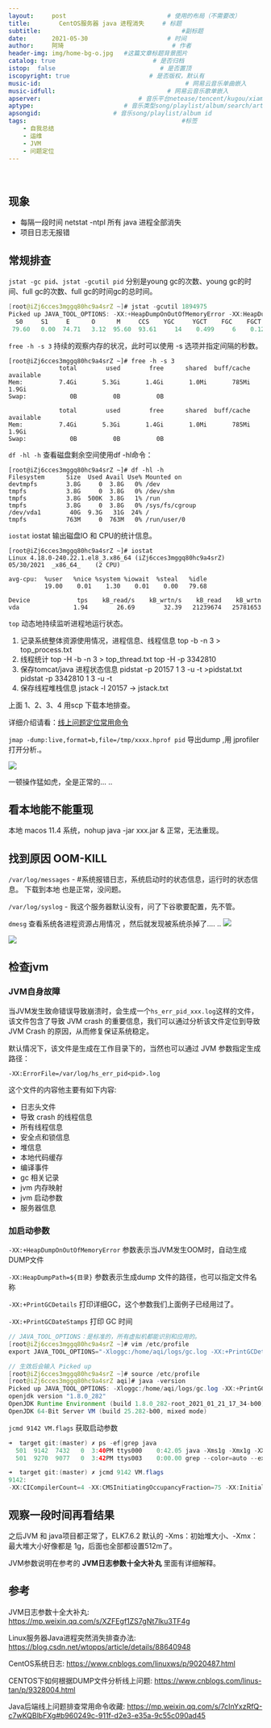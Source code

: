 ```yaml
---
layout:     post             				# 使用的布局（不需要改）
title:        CentOS服务器 java 进程消失     # 标题 
subtitle:    					  				#副标题
date:       2021-05-30  					# 时间
author:     阿琦                  			# 作者
header-img: img/home-bg-o.jpg 	#这篇文章标题背景图片
catalog: true                        	# 是否归档
istop:  false                             # 是否置顶
iscopyright: true                      # 是否版权，默认有
music-id:                                        # 网易云音乐单曲嵌入
music-idfull:                               # 网易云音乐歌单嵌入
apserver:                           # 音乐平台netease/tencent/kugou/xiami/baidu
aptype:     	           		# 音乐类型song/playlist/album/search/artist
apsongid:                    # 音乐song/playlist/album id
tags:                              	           	#标签
    - 自我总结
    - 运维
    - JVM
    - 问题定位
---
```


&nbsp;
&nbsp;


## 现象

- 每隔一段时间 netstat -ntpl 所有 java 进程全部消失
- 项目日志无报错

## 常规排查
`jstat -gc pid`、`jstat -gcutil pid`  分别是young gc的次数、young gc的时间、full gc的次数、full gc的时间gc的总时间。

```java
[root@iZj6cces3mggq80hc9a4srZ ~]# jstat -gcutil 1894975
Picked up JAVA_TOOL_OPTIONS: -XX:+HeapDumpOnOutOfMemoryError -XX:HeapDumpPath=/home/aqi/logs/
  S0     S1     E      O      M     CCS    YGC     YGCT    FGC    FGCT     GCT
 79.60   0.00  74.71   3.12  95.60  93.61     14    0.499     6    0.127    0.626
```


`free -h -s 3` 持续的观察内存的状况，此时可以使用 -s 选项并指定间隔的秒数。
```
[root@iZj6cces3mggq80hc9a4srZ ~]# free -h -s 3
              total        used        free      shared  buff/cache   available
Mem:          7.4Gi       5.3Gi       1.4Gi       1.0Mi       785Mi       1.9Gi
Swap:            0B          0B          0B

              total        used        free      shared  buff/cache   available
Mem:          7.4Gi       5.3Gi       1.4Gi       1.0Mi       785Mi       1.9Gi
Swap:            0B          0B          0B
```

`df -hl -h` 查看磁盘剩余空间使用df -hl命令：

```
[root@iZj6cces3mggq80hc9a4srZ ~]# df -hl -h
Filesystem      Size  Used Avail Use% Mounted on
devtmpfs        3.8G     0  3.8G   0% /dev
tmpfs           3.8G     0  3.8G   0% /dev/shm
tmpfs           3.8G  500K  3.8G   1% /run
tmpfs           3.8G     0  3.8G   0% /sys/fs/cgroup
/dev/vda1        40G  9.3G   31G  24% /
tmpfs           763M     0  763M   0% /run/user/0
```

`iostat`  iostat 输出磁盘IO 和 CPU的统计信息。

```
[root@iZj6cces3mggq80hc9a4srZ ~]# iostat
Linux 4.18.0-240.22.1.el8_3.x86_64 (iZj6cces3mggq80hc9a4srZ) 	05/30/2021 	_x86_64_	(2 CPU)

avg-cpu:  %user   %nice %system %iowait  %steal   %idle
          19.00    0.01    1.30    0.01    0.00   79.68

Device             tps    kB_read/s    kB_wrtn/s    kB_read    kB_wrtn
vda               1.94        26.69        32.39   21239674   25781653
```

`top`  动态地持续监听进程地运行状态。

1. 记录系统整体资源使用情况，进程信息、线程信息
top -b -n 3 > top_process.txt
2. 线程统计
top -H -b -n 3 > top_thread.txt
top -H -p 3342810
3. 保存tomcat/java 进程状态信息
pidstat -p 20157 1 3 -u -t >pidstat.txt
pidstat -p 3342810 1 3 -u -t
4. 保存线程堆栈信息
jstack -l 20157 -> jstack.txt

上面 1、2、3、4  用scp 下载本地排查。


详细介绍请看：[线上问题定位常用命令](https://mp.weixin.qq.com/s?__biz=Mzg5NjU1NDIxNQ==&mid=2247484192&idx=1&sn=1d95c49d26a3d7e9169b461e3914b671&chksm=c07e06a8f7098fbe56c7220b78526fce354c8b0211a232105e866123517621a68cfe5e0474fd&scene=27)


`jmap -dump:live,format=b,file=/tmp/xxxx.hprof pid` 导出dump ,用 jprofiler 打开分析.。

![](https://tva1.sinaimg.cn/large/008i3skNgy1gr0jrpkduqj317m0dsgou.jpg)

一顿操作猛如虎，全是正常的... ..

## 看本地能不能重现
本地 macos 11.4 系统，nohup java -jar xxx.jar &  正常，无法重现。


## 找到原因 OOM-KILL

`/var/log/messages` -  #系统报错日志，系统启动时的状态信息，运行时的状态信息。
下载到本地  也是正常，没问题。

`/var/log/syslog` - 我这个服务器默认没有，问了下谷歌要配置，先不管。

`dmesg` 查看系统各进程资源占用情况 ，然后就发现被系统杀掉了.... ..
![](https://tva1.sinaimg.cn/large/008i3skNgy1gr0k3823lvj31ws0f21kx.jpg)

![](https://tva1.sinaimg.cn/large/008i3skNgy1gr0k3sfukyj31xq0fq4qq.jpg)

## 检查jvm 

###  JVM自身故障
当JVM发生致命错误导致崩溃时，会生成一个`hs_err_pid_xxx.log`这样的文件，该文件包含了导致 JVM crash 的重要信息，我们可以通过分析该文件定位到导致 JVM Crash 的原因，从而修复保证系统稳定。

默认情况下，该文件是生成在工作目录下的，当然也可以通过 JVM 参数指定生成路径：
```
-XX:ErrorFile=/var/log/hs_err_pid<pid>.log
```
这个文件的内容他主要有如下内容:

- 日志头文件
- 导致 crash 的线程信息
- 所有线程信息
- 安全点和锁信息
- 堆信息
- 本地代码缓存
- 编译事件
- gc 相关记录
- jvm 内存映射
- jvm 启动参数
- 服务器信息

### 加启动参数

`-XX:+HeapDumpOnOutOfMemoryError` 参数表示当JVM发生OOM时，自动生成DUMP文件

`-XX:HeapDumpPath=${目录}` 参数表示生成dump 文件的路径，也可以指定文件名称

`-XX:+PrintGCDetails`  打印详细GC，这个参数我们上面例子已经用过了。

`-XX:+PrintGCDateStamps`  打印 GC 时间

``` java
// JAVA_TOOL_OPTIONS：是标准的，所有虚拟机都能识别和应用的。
[root@iZj6cces3mggq80hc9a4srZ ~]# vim /etc/profile
export JAVA_TOOL_OPTIONS="-Xloggc:/home/aqi/logs/gc.log -XX:+PrintGCDetails -XX:+PrintGCDateStamps -XX:+HeapDumpOnOutOfMemoryError -XX:HeapDumpPath=/home/aqi/logs/java.hpro"
```

```java
// 生效后会输入 Picked up 
[root@iZj6cces3mggq80hc9a4srZ ~]# source /etc/profile
[root@iZj6cces3mggq80hc9a4srZ aqi]# java -version
Picked up JAVA_TOOL_OPTIONS: -Xloggc:/home/aqi/logs/gc.log -XX:+PrintGCDetails -XX:+PrintGCDateStamps -XX:+HeapDumpOnOutOfMemoryError -XX:HeapDumpPath=/home/aqi/logs/java.hprof
openjdk version "1.8.0_282"
OpenJDK Runtime Environment (build 1.8.0_282-root_2021_01_21_17_34-b00)
OpenJDK 64-Bit Server VM (build 25.282-b00, mixed mode)
```

`jcmd 9142 VM.flags`  获取启动参数

```java
➜  target git:(master) ✗ ps -ef|grep java
  501  9142  7432   0  3:40PM ttys000    0:42.05 java -Xms1g -Xmx1g -XX:+UseConcMarkSweepGC -XX:+UseParNewGC -XX:+UseCMSCompactAtFullCollection -XX:CMSInitiatingOccupancyFraction=75 -jar /Users/ian/work/wallet-filcoin/filecoin/target/filecoin-0.0.1-SNAPSHOT.jar
  501  9270  9077   0  3:42PM ttys003    0:00.00 grep --color=auto --exclude-dir=.bzr --exclude-dir=CVS --exclude-dir=.git --exclude-dir=.hg --exclude-dir=.svn --exclude-dir=.idea --exclude-dir=.tox java

➜  target git:(master) ✗ jcmd 9142 VM.flags
9142:
-XX:CICompilerCount=4 -XX:CMSInitiatingOccupancyFraction=75 -XX:InitialHeapSize=1073741824 -XX:MaxHeapSize=1073741824 -XX:MaxNewSize=357892096 -XX:MaxTenuringThreshold=6 -XX:MinHeapDeltaBytes=196608 -XX:NewSize=357892096 -XX:OldPLABSize=16 -XX:OldSize=715849728 -XX:+UseCMSCompactAtFullCollection -XX:+UseCompressedClassPointers -XX:+UseCompressedOops -XX:+UseConcMarkSweepGC -XX:+UseFastUnorderedTimeStamps -XX:+UseParNewGC
```

## 观察一段时间再看结果
之后JVM 和 java项目都正常了，ELK7.6.2 默认的 -Xms：初始堆大小、-Xmx：最大堆大小好像都是 1g，后面也全部都设置512m了。

JVM参数说明在参考的 **JVM日志参数十全大补丸** 里面有详细解释。



## 参考
JVM日志参数十全大补丸:
https://mp.weixin.qq.com/s/XZFEgf1ZS7gNt7lku3TF4g

Linux服务器Java进程突然消失排查办法:
https://blog.csdn.net/wtopps/article/details/88640948

CentOS系统日志:
https://www.cnblogs.com/linuxws/p/9020487.html

CENTOS下如何根据DUMP文件分析线上问题:
https://www.cnblogs.com/linus-tan/p/9328004.html

Java后端线上问题排查常用命令收藏:
https://mp.weixin.qq.com/s/7cInYxzRfQ-c7wKQBlbFXg#b960249c-911f-d2e3-e35a-9c55c090ad45

